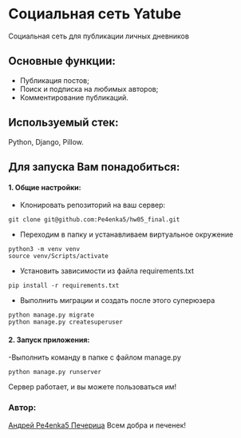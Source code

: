 # Социальная сеть Yatube
Социальная сеть для публикации личных дневников
## Основные функции:
- Публикация постов;
- Поиск и подписка на любимых авторов;
- Комментирование публикаций.

## Используемый стек:
Python, Django, Pillow.

## Для запуска Вам понадобиться:
#### 1. Общие настройки:
- Клонировать репозиторий на ваш сервер:
```
git clone git@github.com:Pe4enka5/hw05_final.git
``` 
- Переходим в папку и устанавливаем виртуальное окружение 
```
python3 -m venv venv
source venv/Scripts/activate
``` 
- Установить зависимости из файла requirements.txt
```
pip install -r requirements.txt
``` 
- Выполнить миграции и создать после этого суперюзера
```
python manage.py migrate
python manage.py createsuperuser 
```
#### 2. Запуск приложения:
-Выполнить команду в папке с файлом manage.py
```
python manage.py runserver
```
Сервер работает, и вы можете пользоваться им!


### Автор: 
[Андрей Pe4enka5 Печерица](https://github.com/Pe4enka5)
Всем добра и печенек!
